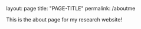 layout: page
title: "PAGE-TITLE"
permalink: /aboutme

This is the about page for my research website!
